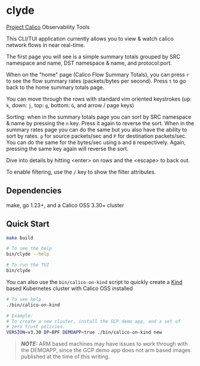 # clyde

[Project Calico](https://projectcalico.org) Observability Tools

This CLI/TUI application currently allows you to view & watch calico network
flows in near real-time.

The first page you will see is a simple summary totals grouped by SRC namespace
and name, DST namespace & name, and protocol:port.

When on the "home" page (Calico Flow Summary Totals), you can press `r` to
see the flow summary rates (packets/bytes per second). Press `t` to go back
to the home summary totals page.

You can move through the rows with standard vim oriented keystrokes
(up: `k`, down: `j`, top: `g`, bottom: `G`, and arrow / page keys)

Sorting: when in the summary totals page you can sort by SRC namespace & name by
pressing the `n` key. Press it again to reverse the sort. When in the summary
rates page you can do the same but you also have the ability to sort by rates.
`p` for source packets/sec and `P` for destination packets/sec. You can do the same
for the bytes/sec using `b` and `B` respectively. Again, pressing the same key
again will reverse the sort.

Dive into details by hitting \<enter\> on rows and the \<escape\> to back out.

To enable filtering, use the `/` key to show the filter attributes.

## Dependencies

make, go 1.23+, and a Calico OSS 3.30+ cluster

## Quick Start

```bash
make build

# To see the help
bin/clyde --help

# To run the TUI
bin/clyde
```

You can also use the `bin/calico-on-kind` script to quickly create a
[Kind](https://kind.sigs.k8s.io/) based Kubernetes cluster with Calico OSS installed

```bash
# To see help
./bin/calico-on-kind

# Example:
# To create a new cluster, install the GCP demo app, and a set of
# zero trust policies.
VERSION=v3.30 DP=BPF DEMOAPP=true ./bin/calico-on-kind new
```

> **_NOTE:_** ARM based machines may have issues to work through with the DEMOAPP,
> since the GCP demo app does not arm based images published at the time of
> this writing.
